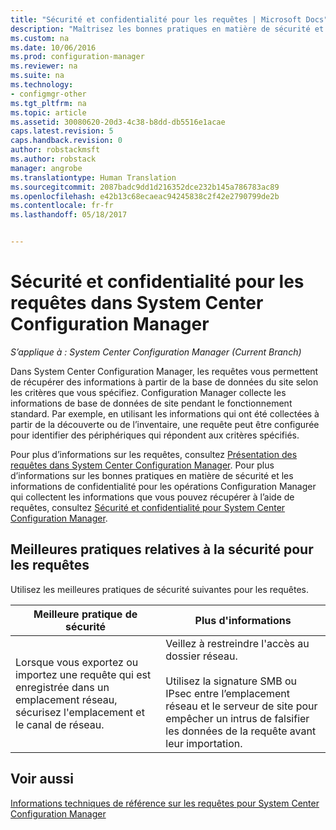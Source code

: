 ```yaml
---
title: "Sécurité et confidentialité pour les requêtes | Microsoft Docs"
description: "Maîtrisez les bonnes pratiques en matière de sécurité et de confidentialité quand vous recherchez des informations dans la base de données du site."
ms.custom: na
ms.date: 10/06/2016
ms.prod: configuration-manager
ms.reviewer: na
ms.suite: na
ms.technology:
- configmgr-other
ms.tgt_pltfrm: na
ms.topic: article
ms.assetid: 30080620-20d3-4c38-b8dd-db5516e1acae
caps.latest.revision: 5
caps.handback.revision: 0
author: robstackmsft
ms.author: robstack
manager: angrobe
ms.translationtype: Human Translation
ms.sourcegitcommit: 2087badc9dd1d216352dce232b145a786783ac89
ms.openlocfilehash: e42b13c68ecaeac94245838c2f42e2790799de2b
ms.contentlocale: fr-fr
ms.lasthandoff: 05/18/2017


---
```

# <a name="security-and-privacy-for-queries-in-system-center-configuration-manager"></a>Sécurité et confidentialité pour les requêtes dans System Center Configuration Manager

*S’applique à : System Center Configuration Manager (Current Branch)*

Dans System Center Configuration Manager, les requêtes vous permettent de récupérer des informations à partir de la base de données du site selon les critères que vous spécifiez. Configuration Manager collecte les informations de base de données de site pendant le fonctionnement standard. Par exemple, en utilisant les informations qui ont été collectées à partir de la découverte ou de l’inventaire, une requête peut être configurée pour identifier des périphériques qui répondent aux critères spécifiés.  

 Pour plus d’informations sur les requêtes, consultez [Présentation des requêtes dans System Center Configuration Manager](../../../core/servers/manage/introduction-to-queries.md). Pour plus d’informations sur les bonnes pratiques en matière de sécurité et les informations de confidentialité pour les opérations Configuration Manager qui collectent les informations que vous pouvez récupérer à l’aide de requêtes, consultez [Sécurité et confidentialité pour System Center Configuration Manager](../../../core/plan-design/security/security-and-privacy.md).  

## <a name="security-best-practices-for-queries"></a>Meilleures pratiques relatives à la sécurité pour les requêtes  
 Utilisez les meilleures pratiques de sécurité suivantes pour les requêtes.  

|Meilleure pratique de sécurité|Plus d'informations|  
|----------------------------|----------------------|  
|Lorsque vous exportez ou importez une requête qui est enregistrée dans un emplacement réseau, sécurisez l'emplacement et le canal de réseau.|Veillez à restreindre l'accès au dossier réseau.<br /><br /> Utilisez la signature SMB ou IPsec entre l’emplacement réseau et le serveur de site pour empêcher un intrus de falsifier les données de la requête avant leur importation.|  

## <a name="see-also"></a>Voir aussi  
 [Informations techniques de référence sur les requêtes pour System Center Configuration Manager](../../../core/servers/manage/queries-technical-reference.md)

